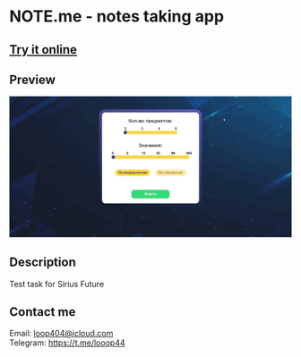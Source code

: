 # NOTE.me - notes taking app

## [Try it online](https://dnd-sort-game.vercel.app/)

## Preview

![Preview Gif](./preview.gif)

## Description

Test task for Sirius Future

## Contact me

Email: loop404@icloud.com  
Telegram: https://t.me/looop44
